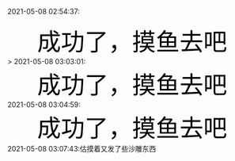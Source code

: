 2021-05-08 02:54:37:<font color=black size=12 face="黑体"><center>成功了，摸鱼去吧</center></font>></center>
2021-05-08 03:03:01:<font color=black size=12 face="黑体"><center>成功了，摸鱼去吧</center></font>2021-05-08 03:04:59:<font color=black size=10 face="黑体"><center>成功了，摸鱼去吧</center></font>2021-05-08 03:07:43:估摸着又发了些沙雕东西